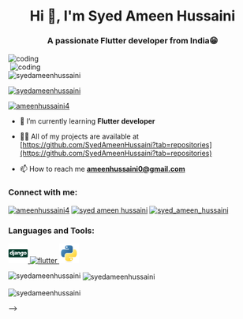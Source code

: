 <h1 align="center">Hi 👋, I'm Syed Ameen Hussaini</h1>
<h3 align="center">A passionate Flutter developer from India😁</h3>
<img align = "center" alt = "coding" width ="400" src= "https://c.tenor.com/NOYF3f82b_gAAAAC/programmer.gif">
<img align = "right" alt = "coding" width ="500" src= "https://media.geeksforgeeks.org/wp-content/uploads/20210129175426/ezgif1fadd7dacb293.gif">                                                                                                           
                                                                                                           

<p align="left"> <img src="https://komarev.com/ghpvc/?username=syedameenhussaini&label=Profile%20views&color=0e75b6&style=flat" alt="syedameenhussaini" /> </p>

<p align="left"> <a href="https://github.com/ryo-ma/github-profile-trophy"><img src="https://github-profile-trophy.vercel.app/?username=syedameenhussaini" alt="syedameenhussaini" /></a> </p>

<p align="left"> <a href="https://twitter.com/ameenhussaini4" target="blank"><img src="https://img.shields.io/twitter/follow/ameenhussaini4?logo=twitter&style=for-the-badge" alt="ameenhussaini4" /></a> </p>

- 🌱 I’m currently learning **Flutter developer**

- 👨‍💻 All of my projects are available at [https://github.com/SyedAmeenHussaini?tab=repositories](https://github.com/SyedAmeenHussaini?tab=repositories)

- 📫 How to reach me **ameenhussaini0@gmail.com**

<h3 align="left">Connect with me:</h3>
<p align="left">
<a href="https://twitter.com/ameenhussaini4" target="blank"><img align="center" src="https://raw.githubusercontent.com/rahuldkjain/github-profile-readme-generator/master/src/images/icons/Social/twitter.svg" alt="ameenhussaini4" height="30" width="40" /></a>
<a href="https://stackoverflow.com/users/syed ameen hussaini" target="blank"><img align="center" src="https://raw.githubusercontent.com/rahuldkjain/github-profile-readme-generator/master/src/images/icons/Social/stack-overflow.svg" alt="syed ameen hussaini" height="30" width="40" /></a>
<a href="https://instagram.com/syed_ameen_hussaini" target="blank"><img align="center" src="https://raw.githubusercontent.com/rahuldkjain/github-profile-readme-generator/master/src/images/icons/Social/instagram.svg" alt="syed_ameen_hussaini" height="30" width="40" /></a>
</p>

<h3 align="left">Languages and Tools:</h3>
<p align="left"> <a href="https://www.djangoproject.com/" target="_blank" rel="noreferrer"> <img src="https://raw.githubusercontent.com/devicons/devicon/master/icons/django/django-original.svg" alt="django" width="40" height="40"/> </a> <a href="https://flutter.dev" target="_blank" rel="noreferrer"> <img src="https://www.vectorlogo.zone/logos/flutterio/flutterio-icon.svg" alt="flutter" width="40" height="40"/> </a> <a href="https://www.python.org" target="_blank" rel="noreferrer"> <img src="https://raw.githubusercontent.com/devicons/devicon/master/icons/python/python-original.svg" alt="python" width="40" height="40"/> </a> </p>

<p><img align="left" src="https://github-readme-stats.vercel.app/api/top-langs?username=syedameenhussaini&show_icons=true&locale=en&layout=compact" alt="syedameenhussaini" /></p>

<p>&nbsp;<img align="center" src="https://github-readme-stats.vercel.app/api?username=syedameenhussaini&show_icons=true&locale=en" alt="syedameenhussaini" /></p>

<p><img align="center" src="https://github-readme-streak-stats.herokuapp.com/?user=syedameenhussaini&" alt="syedameenhussaini" /></p>

-->
